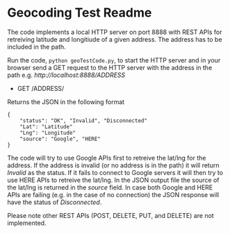# Geocoding Test Readme

The code implements a local HTTP server on port 8888 with REST APIs for retreiving latitude and longitiude of a given address. The address has to be included in the path.

Run the code, `python geoTestCode.py`, to start the HTTP server and in your browser send a GET request to the HTTP server with the address in the path e.g. *http://localhost:8888/ADDRESS*

* GET /ADDRESS/

Returns the JSON in the following format

	{
   	 	"status": "OK", "Invalid", "Disconnected" 
   	 	"Lat": "Latitude"
		"Lng": "Longitude"
		"source": "Google", "HERE"
	}


The code will try to use Google APIs first to retreive the lat/lng for the address. If the address is invalid (or no address is in the path) it will return *Invalid* as the status. If it fails to connect to Google servers it will then try to use HERE APIs to retreive the lat/lng. In the JSON output file the source of the lat/lng is returned in the *source* field. In case both Google and HERE APIs are failing (e.g. in the case of no connection) the JSON response will have the status of *Disconnected*.

Please note other REST APIs (POST, DELETE, PUT, and DELETE) are not implemented.
